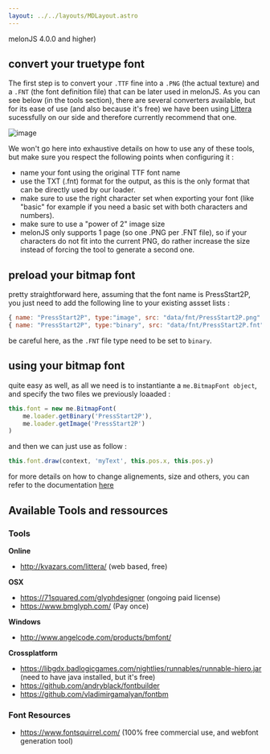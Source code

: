 ```yaml
---
layout: ../../layouts/MDLayout.astro
---
```


melonJS 4.0.0 and higher)

## convert your truetype font

The first step is to convert your `.TTF` fine into a `.PNG` (the actual texture) and a `.FNT` (the font definition file) that can be later used in melonJS. As you can see below (in the tools section), there are several converters available, but for its ease of use (and also because it's free) we have been using [Littera](http://kvazars.com/littera/) sucessfully on our side and therefore currently recommend that one.

![image](https://cloud.githubusercontent.com/assets/4033090/19712364/a8d3dfce-9b6f-11e6-9ee1-55fa04d42070.png)

We won't go here into exhaustive details on how to use any of these tools, but make sure you respect the following points when configuring it :

-   name your font using the original TTF font name
-   use the TXT (.fnt) format for the output, as this is the only format that can be directly used by our loader.
-   make sure to use the right character set when exporting your font (like "basic" for example if you need a basic set with both characters and numbers).
-   make sure to use a "power of 2" image size
-   melonJS only supports 1 page (so one .PNG per .FNT file), so if your characters do not fit into the current PNG, do rather increase the size instead of forcing the tool to generate a second one.

## preload your bitmap font

pretty straightforward here, assuming that the font name is PressStart2P, you just need to add the following line to your existing assset lists :

```js
{ name: "PressStart2P", type:"image", src: "data/fnt/PressStart2P.png" },
{ name: "PressStart2P", type:"binary", src: "data/fnt/PressStart2P.fnt"},
```

be careful here, as the `.FNT` file type need to be set to `binary`.

## using your bitmap font

quite easy as well, as all we need is to instantiante a `me.BitmapFont object`, and specify the two files we previously loaaded :

```js
this.font = new me.BitmapFont(
    me.loader.getBinary('PressStart2P'),
    me.loader.getImage('PressStart2P')
)
```

and then we can just use as follow :

```js
this.font.draw(context, 'myText', this.pos.x, this.pos.y)
```

for more details on how to change alignements, size and others, you can refer to the documentation [here](https://melonjs.github.io/melonJS/docs/me.BitmapFont.html)

## Available Tools and ressources

### Tools

**Online**

-   http://kvazars.com/littera/ (web based, free)

**OSX**

-   https://71squared.com/glyphdesigner (ongoing paid license)
-   https://www.bmglyph.com/ (Pay once)

**Windows**

-   http://www.angelcode.com/products/bmfont/

**Crossplatform**

-   https://libgdx.badlogicgames.com/nightlies/runnables/runnable-hiero.jar (need to have java installed, but it's free)
-   https://github.com/andryblack/fontbuilder
-   https://github.com/vladimirgamalyan/fontbm

### Font Resources

-   https://www.fontsquirrel.com/ (100% free commercial use, and webfont generation tool)
